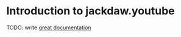 # Introduction to jackdaw.youtube

TODO: write [great documentation](http://jacobian.org/writing/what-to-write/)
